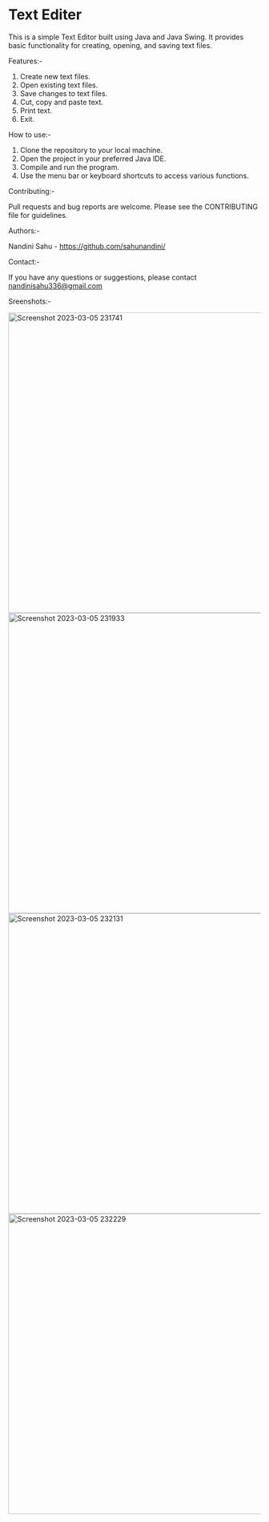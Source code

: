 # Text Editer

This is a simple Text Editor built using Java and Java Swing. It provides basic functionality for creating, opening, and saving text files.

Features:-
1. Create new text files.
2. Open existing text files.
3. Save changes to text files.
4. Cut, copy and paste text.
5. Print text.
6. Exit.


How to use:-
1. Clone the repository to your local machine.
2. Open the project in your preferred Java IDE.
3. Compile and run the program.
4. Use the menu bar or keyboard shortcuts to access various functions.


Contributing:-

Pull requests and bug reports are welcome. Please see the CONTRIBUTING file for guidelines.


Authors:-

Nandini Sahu - https://github.com/sahunandini/


Contact:-

If you have any questions or suggestions, please contact nandinisahu336@gmail.com


Sreenshots:- 


<img width="600" alt="Screenshot 2023-03-05 231741" src="https://user-images.githubusercontent.com/117564136/222987282-c800c34c-79af-46f9-b72c-d3b0013c0b6a.png">
<img width="600" alt="Screenshot 2023-03-05 231933" src="https://user-images.githubusercontent.com/117564136/222987500-1ef94b57-7589-4139-bdb3-3379da91be6b.png">
<img width="600" alt="Screenshot 2023-03-05 232131" src="https://user-images.githubusercontent.com/117564136/222987298-b0923c1b-66a9-43cf-b7aa-e406477cfeac.png">
<img width="600" alt="Screenshot 2023-03-05 232229" src="https://user-images.githubusercontent.com/117564136/222987308-0abe9710-994a-4a75-a838-ea26a0da150f.png">


